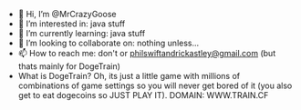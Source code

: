 - 👋 Hi, I’m @MrCrazyGoose
- 👀 I’m interested in: java stuff
- 🌱 I’m currently learning: java stuff
- 💞️ I’m looking to collaborate on: nothing unless...
- 📫 How to reach me: don't or philswiftandrickastley@gmail.com (but thats mainly for DogeTrain)
- What is DogeTrain? Oh, its just a little game with millions of combinations of game settings so you will never get bored of it (you also get to eat dogecoins so JUST PLAY IT). DOMAIN: WWW.TRAIN.CF

<!---
MrCrazyGoose/MrCrazyGoose is a ✨ special ✨ repository because its `README.md` (this file) appears on your GitHub profile.
You can click the Preview link to take a look at your changes.
--->
